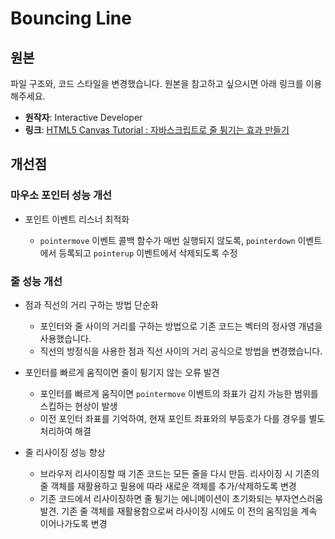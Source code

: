 # Bouncing Line

## 원본

파일 구조와, 코드 스타일을 변경했습니다. 원본을 참고하고 싶으시면 아래 링크를 이용해주세요.

- **원작자**: Interactive Developer
- **링크**: [HTML5 Canvas Tutorial : 자바스크립트로 줄 튕기는 효과 만들기](https://www.youtube.com/watch?v=dXhAQbE8iBg&list=PLGf_tBShGSDNGHhFBT4pKFRMpiBrZJXCm&index=3)

## 개선점

### 마우소 포인터 성능 개선

- 포인트 이벤트 리스너 최적화

  - `pointermove` 이벤트 콜백 함수가 매번 실행되지 않도록, `pointerdown` 이벤트에서 등록되고 `pointerup` 이벤트에서 삭제되도록 수정

### 줄 성능 개선

- 점과 직선의 거리 구하는 방법 단순화

  - 포인터와 줄 사이의 거리를 구하는 방법으로 기존 코드는 벡터의 정사영 개념을 사용했습니다.
  - 직선의 방정식을 사용한 점과 직선 사이의 거리 공식으로 방법을 변경했습니다.

- 포인터를 빠르게 움직이면 줄이 튕기지 않는 오류 발견

  - 포인터를 빠르게 움직이면 `pointermove` 이벤트의 좌표가 감지 가능한 범위를 스킵하는 현상이 발생
  - 이전 포인터 좌표를 기억하여, 현재 포인트 좌표와의 부등호가 다를 경우를 별도 처리하여 해결

- 줄 리사이징 성능 향상

  - 브라우저 리사이징할 때 기존 코드는 모든 줄을 다시 만듬. 리사이징 시 기존의 줄 객체를 재활용하고 필용에 따라 새로운 객체를 추가/삭제하도록 변경
  - 기존 코드에서 리사이징하면 줄 튕기는 에니메이션이 초기화되는 부자연스러움 발견. 기존 줄 객체를 재활용함으로써 라사이징 시에도 이 전의 움직임을 계속 이어나가도록 변경
